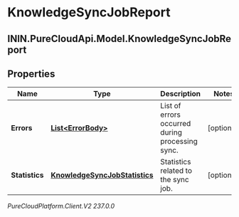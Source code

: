 # KnowledgeSyncJobReport

## ININ.PureCloudApi.Model.KnowledgeSyncJobReport

## Properties

|Name | Type | Description | Notes|
|------------ | ------------- | ------------- | -------------|
| **Errors** | [**List&lt;ErrorBody&gt;**](ErrorBody) | List of errors occurred during processing sync. | [optional] |
| **Statistics** | [**KnowledgeSyncJobStatistics**](KnowledgeSyncJobStatistics) | Statistics related to the sync job. | [optional] |



_PureCloudPlatform.Client.V2 237.0.0_
